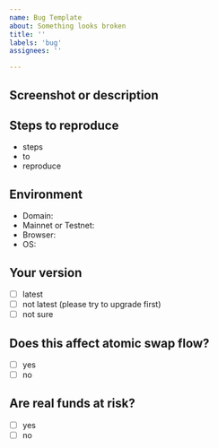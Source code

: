 ```yaml
---
name: Bug Template
about: Something looks broken
title: ''
labels: 'bug'
assignees: ''

---
```

<!-- Please use English -->

## Screenshot or description

<!-- You can use Ctrl+V to place screenshots right into GitHub issue -->


## Steps to reproduce

- steps
- to
- reproduce

## Environment

- Domain: 
- Mainnet or Testnet: 
- Browser: 
- OS: 

## Your version

- [ ] latest
- [ ] not latest (please try to upgrade first)
- [ ] not sure

## Does this affect atomic swap flow?

- [ ] yes
- [ ] no

## Are real funds at risk?

- [ ] yes
- [ ] no
